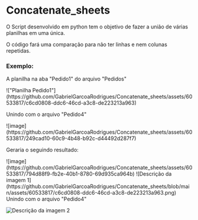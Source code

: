 # Concatenate_sheets

<p>O Script desenvolvido em python tem o objetivo de fazer a união de várias planilhas em uma única.
  
O código fará uma comparação para não ter linhas e nem colunas repetidas.</p>

<h3>Exemplo:</h3>
<p>A planilha na aba "Pedido1" do arquivo "Pedidos"</p>
!["Planilha Pedido1"](https://github.com/GabrielGarcoaRodrigues/Concatenate_sheets/assets/60533817/c6cd0808-ddc6-46cd-a3c8-de223213a963)


<p>Unindo com o arquivo "Pedido4"</p>
![image](https://github.com/GabrielGarcoaRodrigues/Concatenate_sheets/assets/60533817/249cad10-60c9-4b48-b92c-d44492d287f7)


<p>Geraria o seguindo resultado:</p>
![image](https://github.com/GabrielGarcoaRodrigues/Concatenate_sheets/assets/60533817/794d88f9-fb2e-40b1-8780-69d935ca964b)
![Descrição da imagem 1](https://github.com/GabrielGarcoaRodrigues/Concatenate_sheets/blob/main/assets/60533817/c6cd0808-ddc6-46cd-a3c8-de223213a963.png)
Unindo com o arquivo "Pedido4"

![Descrição da imagem 2](https://github.com/GabrielGarcoaRodrigues/Concatenate_sheets/blob/main/assets/60533817/249cad10-60c9-4b48-b92c-d44492d287f7.png)
